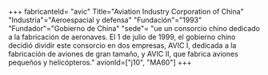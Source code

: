 +++
fabricanteId= "avic"
Title="Aviation Industry Corporation of China"
"Industria"="Aeroespacial y defensa"
"Fundación"="1993"
"Fundador"="Gobierno de China"
"sede"= "ue un consorcio chino dedicado a la fabricación de aeronaves. El 1 de julio de 1999, el gobierno chino decidió dividir este consorcio en dos empresas, AVIC I, dedicada a la fabricación de aviones de gran tamaño, y AVIC II, que fabrica aviones pequeños y helicópteros."
avionId=["j10", "MA60"]
+++
